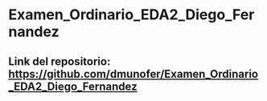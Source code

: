 # Examen_Ordinario_EDA2_Diego_Fernandez

## Link del repositorio: https://github.com/dmunofer/Examen_Ordinario_EDA2_Diego_Fernandez

